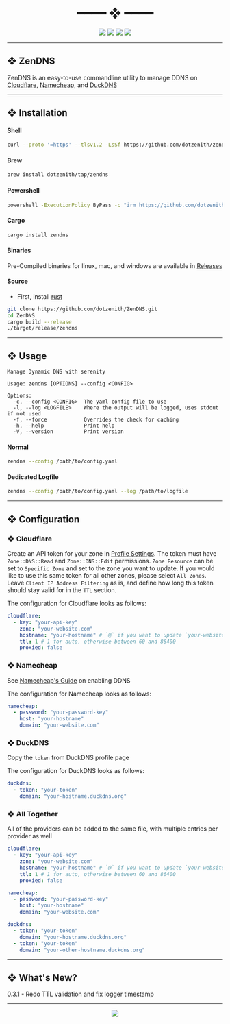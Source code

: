 <h1 align="center"> ━━━━  ❖  ━━━━ </h1>

<!-- BADGES -->
<div align="center">
   <p></p>

   <img src="https://img.shields.io/github/stars/dotzenith/zendns?color=F8BD96&labelColor=302D41&style=for-the-badge">

   <img src="https://img.shields.io/github/forks/dotzenith/zendns?color=DDB6F2&labelColor=302D41&style=for-the-badge">

   <img src="https://img.shields.io/github/repo-size/dotzenith/zendns?color=ABE9B3&labelColor=302D41&style=for-the-badge">

   <img src="https://img.shields.io/github/commit-activity/y/dotzenith/zendns?color=96CDFB&labelColor=302D41&style=for-the-badge&label=COMMITS"/>
   <br>
</div>

<p/>

---

## ❖ ZenDNS

ZenDNS is an easy-to-use commandline utility to manage DDNS on [Cloudflare](www.cloudflare.com), [Namecheap](https://www.namecheap.com/), and [DuckDNS](https://www.duckdns.org/)


---

## ❖ Installation

#### Shell
```sh
curl --proto '=https' --tlsv1.2 -LsSf https://github.com/dotzenith/zendns/releases/latest/download/zendns-installer.sh | sh
```

#### Brew
```sh
brew install dotzenith/tap/zendns
```

#### Powershell
```sh
powershell -ExecutionPolicy ByPass -c "irm https://github.com/dotzenith/zendns/releases/latest/download/zendns-installer.ps1 | iex"
```

#### Cargo
```sh
cargo install zendns
```

#### Binaries
Pre-Compiled binaries for linux, mac, and windows are available in [Releases](https://github.com/dotzenith/zendns/releases)

#### Source
- First, install [rust](https://rustup.rs/)
```sh
git clone https://github.com/dotzenith/ZenDNS.git
cd ZenDNS
cargo build --release
./target/release/zendns
```

---

## ❖ Usage

```
Manage Dynamic DNS with serenity

Usage: zendns [OPTIONS] --config <CONFIG>

Options:
  -c, --config <CONFIG>  The yaml config file to use
  -l, --log <LOGFILE>    Where the output will be logged, uses stdout if not used
  -f, --force            Overrides the check for caching
  -h, --help             Print help
  -V, --version          Print version
```

#### Normal
```sh
zendns --config /path/to/config.yaml
```

#### Dedicated Logfile
```sh
zendns --config /path/to/config.yaml --log /path/to/logfile
```

---

## ❖ Configuration

### ❖ Cloudflare

Create an API token for your zone in [Profile Settings](https://dash.cloudflare.com/profile/api-tokens). The token must have `Zone::DNS::Read` and `Zone::DNS::Edit` permissions.
`Zone Resource` can be set to `Specific Zone` and set to the zone you want to update. If you would like to use this same token for all other zones, please select `All Zones`.
Leave `Client IP Address Filtering` as is, and define how long this token should stay valid for in the `TTL` section.

The configuration for Cloudflare looks as follows:
```yaml
cloudflare:
  - key: "your-api-key"
    zone: "your-website.com"
    hostname: "your-hostname" # `@` if you want to update `your-website.com`
    ttl: 1 # 1 for auto, otherwise between 60 and 86400
    proxied: false
```

### ❖ Namecheap

See [Namecheap's Guide](https://www.namecheap.com/support/knowledgebase/article.aspx/595/11/how-do-i-enable-dynamic-dns-for-a-domain/) on enabling DDNS

The configuration for Namecheap looks as follows:
```yaml
namecheap:
  - password: "your-password-key"
    host: "your-hostname"
    domain: "your-website.com"
```

### ❖ DuckDNS

Copy the `token` from DuckDNS profile page

The configuration for DuckDNS looks as follows:
```yaml
duckdns:
  - token: "your-token"
    domain: "your-hostname.duckdns.org"
```

### ❖ All Together

All of the providers can be added to the same file, with multiple entries per provider as well

```yaml
cloudflare:
  - key: "your-api-key"
    zone: "your-website.com"
    hostname: "your-hostname" # `@` if you want to update `your-website.com`
    ttl: 1 # 1 for auto, otherwise between 60 and 86400
    proxied: false

namecheap:
  - password: "your-password-key"
    host: "your-hostname"
    domain: "your-website.com"

duckdns:
  - token: "your-token"
    domain: "your-hostname.duckdns.org"
  - token: "your-token"
    domain: "your-other-hostname.duckdns.org"
```

---

## ❖ What's New?
0.3.1 - Redo TTL validation and fix logger timestamp

---

<div align="center">

   <img src="https://img.shields.io/static/v1.svg?label=License&message=MIT&color=F5E0DC&labelColor=302D41&style=for-the-badge">

</div>
